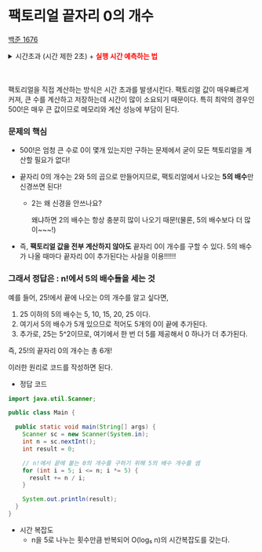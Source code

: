# 팩토리얼 끝자리 0의 개수
[백준 1676](https://www.acmicpc.net/problem/1676)
<details>
<summary>시간초과 (시간 제한 2초) + <span style="color:red; font-weight:bold;"> 실행 시간 예측하는 법</span></summary>
<div markdown="1">


```java
import java.util.Scanner;

public class Main {

    public static void main(String[] args) {
    Scanner sc = new Scanner(System.in);
    int n = sc.nextInt();
    int f = 1;
    for(int i = n; i > 0; i--) {
        f *= i;
    }

    int temp = f % 10;
    int result = 0;
    while(temp == 0) {
        result++;
        f /= 10;
        temp = f % 10;
    }

    System.out.println(result);
    }
}
```

시간복잡도는?

1. for문
    
    ```java
    for(int i = n; i > 0; i--) {
            f *= i;
        }
    ```
    
    O(n)
    
2. while문
    
    ```java
    while(temp == 0) {
            result++;
            f /= 10;
            temp = f % 10;
        }
    ```
    
    팩토리얼 `n!`의 끝자리 0의 개수는 주로 `n`에 포함된 5의 배수의 수에 의해 결정되므로, 이 루프의 반복 횟수는 대략적으로 O(log f)와 비슷합니다. 하지만 이는 크게 보면 `n`에 포함된 5의 개수에 해당하고, 그 수는 일반적으로 매우 작습니다. 실제로는 팩토리얼의 크기에 따라 시간이 달라질 수 있습니다.
    
    O(logf)
    

즉, O(n + logf) 인데, `f`의 크기는 `n`에 따라 지수적으로 커지므로, 최종적으로는 **O(n)** 이 지배적

시간복잡도 시간은?

> **2초 이상** 걸릴지 **안 넘을지 예측**하는 방법은 다음과 같은 **3가지 주요 기준**에 따라 판단할 수 있습니다.
> 
> 
> ### 1. **시간 복잡도를 기반으로 한 예상 연산 횟수 계산**:
> 
> 우선, 코드의 시간 복잡도를 계산한 뒤, 입력 크기에 따라 총 연산 횟수를 추산할 수 있습니다. 이를 통해 예상 시간을 추정하게 됩니다.
> 
> - 일반적으로 **1초당 10^8번의 연산**을 처리할 수 있다고 가정합니다.
> - 만약 코드가 O(n) 시간 복잡도를 가진다면, 입력 `n`에 따라 **n번의 연산**을 한다고 가정하고, 이를 **10^8**로 나누어 시간이 얼마나 걸릴지 대략적으로 추산합니다.
> 
> ### 예시:
> 
> - `n = 500`일 때 O(n) 알고리즘이라면, 대략 **500번의 연산**이 발생합니다.
> - 이 경우 500 ÷ 10^8 ≈ **5 마이크로초**이므로 매우 빠르게 끝납니다.
> 
> 하지만 이 방식은 단순한 연산에서만 적용될 수 있습니다. **복잡한 연산**(예: 큰 수 연산, 나누기, 곱하기 등)이 들어가면 시간 복잡도만으로는 충분하지 않습니다.
> 
> ### 2. **큰 수 연산에서의 추가 시간 고려**:
> 
> 단순히 반복문만의 시간이 아니라, **내부에서 큰 수를 다룰 때** 시간이 더 걸릴 수 있다는 것을 고려해야 합니다.
> 
> 예를 들어, `500!` 같은 큰 수는 1135자리 이상의 숫자이므로, 이런 큰 수를 나누거나 나머지를 구하는 연산은 더 많은 시간이 소요됩니다. 이때 큰 수 연산의 비용은 보통 **자리 수에 비례**하므로 O(k)와 같은 비용이 발생합니다.
> 
> 따라서 **500!**에서 10으로 나눠가며 끝자리 0을 세는 연산에서는, 그 크기 때문에 시간 복잡도가 실제로는 **단순한 O(n)보다 훨씬 더 높아질 수 있습니다**. 이렇게 큰 수 연산이 자주 포함된 경우, 연산 비용을 더 높게 잡아야 합니다.
> 
> ### 3. **실험적 테스트 및 예측 도구 활용**:
> 
> - 코드를 직접 실행해보고, 입력 크기를 늘려가며 **소요 시간을 측정**하는 방법이 있습니다.
> - 작은 입력값에서의 시간 소요를 보고, 이를 기반으로 더 큰 입력값에 대해 **예측**할 수 있습니다.
> 
> 만약 **n = 500**일 때 1초가 걸렸다면, 이를 바탕으로 비슷한 크기의 입력에 대해 얼마나 시간이 더 걸릴지 쉽게 예측할 수 있습니다.
> 
> ---
> 
> 정리하자면, 코드가 2초를 넘길지 예측하는 방법은:
> 
> 1. **시간 복잡도**를 기반으로 입력 크기와 연산 횟수를 계산.
> 2. *복잡한 연산(특히 큰 수 연산)**이 포함된 경우 실제로 더 많은 시간이 소요될 수 있다는 점을 고려.
> 3. **실제 실험적 실행**으로 작은 입력에서 시간 소요를 확인하고 추정.
> 
> 이 세 가지 기준을 사용하면, 코드가 2초를 초과할지 미리 예측할 수 있습니다.
> 

위 문제에서 최악의 경우는 500!일 때, 1135이상의 수라는 어마무시하게 큰 수를 나누어서 많은 시간이 소요 된다.

</div>
</details>
</br>
</br>


팩토리얼을 직접 계산하는 방식은 시간 초과를 발생시킨다. 팩토리얼 값이 매우빠르게 커져, 큰 수를 계산하고 저장하는데 시간이 많이 소요되기 때문이다. 특히 최악의 경우인 500!은 매우 큰 값이므로 메모리와 계산 성능에 부담이 된다.

### 문제의 핵심

- 500!은 엄청 큰 수로 0이 몇개 있는지만 구하는 문제에서 굳이 모든 책토리얼을 계산할 필요가 없다!
- 끝자리 0의 개수는 2와 5의 곱으로 만들어지므로, 팩토리얼에서 나오는 **5의 배수**만 신경쓰면 된다!
    - 2는 왜 신경을 안쓰나요?
        
        왜냐하면 2의 배수는 항상 충분히 많이 나오기 때문!(물론, 5의 배수보다 더 많이~~~!)
        
- 즉, **팩토리얼 값을 전부 계산하지 않아도** 끝자리 0이 개수를 구할 수 있다. 5의 배수가 나올 때마다 끝자리 0이 추가된다는 사실을 이용!!!!!!

### 그래서 정답은 : n!에서 5의 배수들을 세는 것

예를 들어, 25!에서 끝에 나오는 0의 개수를 알고 싶다면,

1. 25 이하의 5의 배수는 5, 10, 15, 20, 25 이다.
2. 여기서 5의 배수가 5개 있으므로 적어도 5개의 0이 끝에 추가된다.
3. 추가로, 25는 5^2이므로, 여기에서 한 번 더 5를 제공해서 0 하나가 더 추가된다.

즉, 25!의 끝자리 0의 개수는 총 6개!

이러한 원리로 코드를 작성하면 된다.

* 정답 코드
```java
import java.util.Scanner;

public class Main {

  public static void main(String[] args) {
    Scanner sc = new Scanner(System.in);
    int n = sc.nextInt();
    int result = 0;

    // n!에서 끝에 붙는 0의 개수를 구하기 위해 5의 배수 개수를 셈
    for (int i = 5; i <= n; i *= 5) {
      result += n / i;
    }

    System.out.println(result);
  }
}
```
- 시간 복잡도
    - n을 5로 나누는 횟수만큼 반복되어 O(log₅ n)의 시간복잡도를 갖는다.